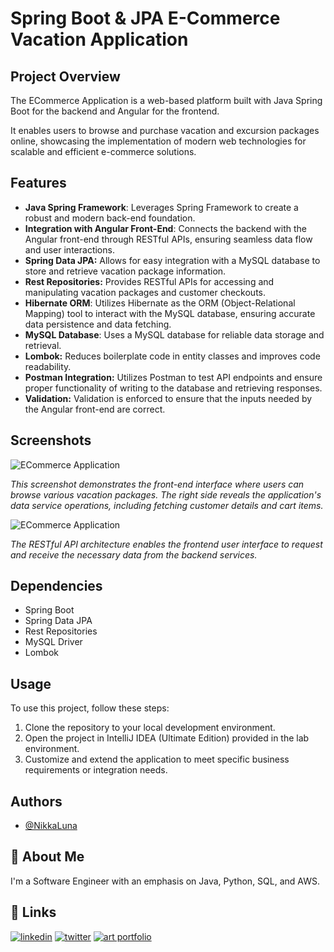 # Spring Boot & JPA E-Commerce Vacation Application

## Project Overview

The ECommerce Application is a web-based platform built with Java Spring Boot for the backend and Angular for the frontend. 

It enables users to browse and purchase vacation and excursion packages online, showcasing the implementation of modern web technologies for scalable and efficient e-commerce solutions.

## Features

- **Java Spring Framework**: Leverages Spring Framework to create a robust and modern back-end foundation.
- **Integration with Angular Front-End**: Connects the backend with the Angular front-end through RESTful APIs, ensuring seamless data flow and user interactions.
- **Spring Data JPA:** Allows for easy integration with a MySQL database to store and retrieve vacation package information.
- **Rest Repositories:** Provides RESTful APIs for accessing and manipulating vacation packages and customer checkouts.
- **Hibernate ORM**: Utilizes Hibernate as the ORM (Object-Relational Mapping) tool to interact with the MySQL database, ensuring accurate data persistence and data fetching.
- **MySQL Database**: Uses a MySQL database for reliable data storage and retrieval.
- **Lombok:** Reduces boilerplate code in entity classes and improves code readability.
- **Postman Integration:** Utilizes Postman to test API endpoints and ensure proper functionality of writing to the database and retrieving responses.
- **Validation:** Validation is enforced to ensure that the inputs needed by the Angular front-end are correct.

## Screenshots

![ECommerce Application](https://github.com/NikkaLuna/ECommerceApplication_SpringBoot_JPA_Angular_Hibernate/blob/master/UI%20%231.png)

*This screenshot demonstrates the front-end interface where users can browse various vacation packages.  The right side reveals the application's data service operations, including fetching customer details and cart items.*


![ECommerce Application](https://github.com/NikkaLuna/ECommerceApplication_SpringBoot_JPA_Angular_Hibernate/blob/master/UI%20%232.png)

*The RESTful API architecture enables the frontend user interface to request and receive the necessary data from the backend services.*

## Dependencies

- Spring Boot
- Spring Data JPA
- Rest Repositories
- MySQL Driver
- Lombok


## Usage

To use this project, follow these steps:

1. Clone the repository to your local development environment.
2. Open the project in IntelliJ IDEA (Ultimate Edition) provided in the lab environment.
3. Customize and extend the application to meet specific business requirements or integration needs.

## Authors

- [@NikkaLuna](https://github.com/NikkaLuna)


## 🚀 About Me
I'm a Software Engineer with an emphasis on Java, Python, SQL, and AWS.  


## 🔗 Links
[![linkedin](https://img.shields.io/badge/linkedin-0A66C2?style=for-the-badge&logo=linkedin&logoColor=white)](https://www.linkedin.com/in/andrea-hayes-msml/)
[![twitter](https://img.shields.io/badge/twitter-1DA1F2?style=for-the-badge&logo=twitter&logoColor=white)](https://twitter.com/AHayes_Ninja_)
[![art portfolio](https://img.shields.io/badge/my_art-888?style=for-the-badge&logo=ko-fi&logoColor=white)](https://andreachristinehayes.wixsite.com/andreahayesart/)
